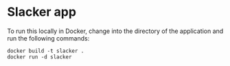 # Slacker app

To run this locally in Docker, change into the directory of the application and run the following commands:

```shell
docker build -t slacker .
docker run -d slacker
```
